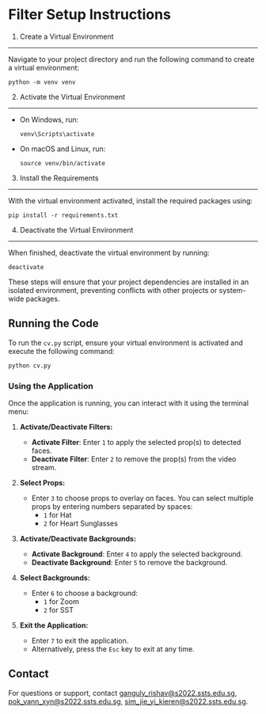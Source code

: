 Filter Setup Instructions
=========================================

1. Create a Virtual Environment
-------------------------------
Navigate to your project directory and run the following command to create a virtual environment:

    python -m venv venv

2. Activate the Virtual Environment
-----------------------------------
- On Windows, run:

      venv\Scripts\activate

- On macOS and Linux, run:

      source venv/bin/activate

3. Install the Requirements
---------------------------
With the virtual environment activated, install the required packages using:

    pip install -r requirements.txt

4. Deactivate the Virtual Environment
-------------------------------------
When finished, deactivate the virtual environment by running:

    deactivate

These steps will ensure that your project dependencies are installed in an isolated environment, preventing conflicts with other projects or system-wide packages.

## Running the Code
To run the `cv.py` script, ensure your virtual environment is activated and execute the following command:

```bash
python cv.py
```

### Using the Application
Once the application is running, you can interact with it using the terminal menu:

1. **Activate/Deactivate Filters:**
   - **Activate Filter**: Enter `1` to apply the selected prop(s) to detected faces.
   - **Deactivate Filter**: Enter `2` to remove the prop(s) from the video stream.

2. **Select Props:**
   - Enter `3` to choose props to overlay on faces. You can select multiple props by entering numbers separated by spaces:
     - `1` for Hat
     - `2` for Heart Sunglasses

3. **Activate/Deactivate Backgrounds:**
   - **Activate Background**: Enter `4` to apply the selected background.
   - **Deactivate Background**: Enter `5` to remove the background.

4. **Select Backgrounds:**
   - Enter `6` to choose a background:
     - `1` for Zoom
     - `2` for SST

5. **Exit the Application:**
   - Enter `7` to exit the application.
   - Alternatively, press the `Esc` key to exit at any time.


## Contact
For questions or support, contact ganguly_rishav@s2022.ssts.edu.sg, pok_vann_xyn@s2022.ssts.edu.sg, sim_jie_yi_kieren@s2022.ssts.edu.sg.
